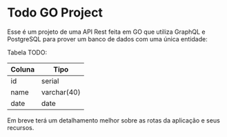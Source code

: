 # Todo GO Project

Esse é um projeto de uma API Rest feita em GO que utiliza GraphQL e PostgreSQL
para prover um banco de dados com uma única entidade:

Tabela TODO:

| Coluna | Tipo        |
|--------|-------------|
| id     | serial      |
| name   | varchar(40) |
| date   | date        |

Em breve terá um detalhamento melhor sobre as rotas da aplicação e seus recursos.